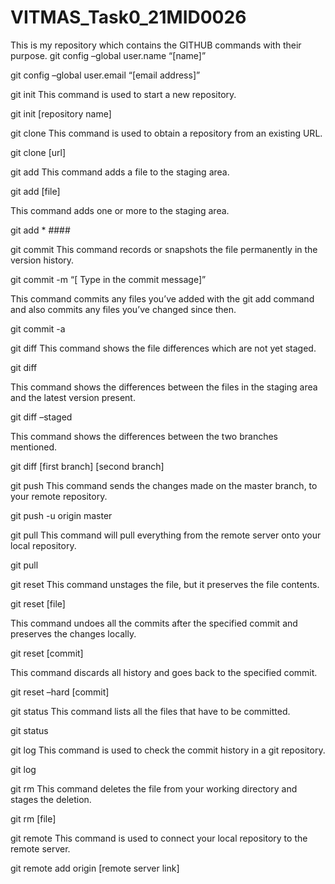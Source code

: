 # VITMAS_Task0_21MID0026
This is my repository which contains the GITHUB commands with their purpose.
git config –global user.name “[name]”

git config –global user.email “[email address]”

git init This command is used to start a new repository.

git init [repository name]

git clone This command is used to obtain a repository from an existing URL.

git clone [url]

git add This command adds a file to the staging area.

git add [file]

This command adds one or more to the staging area.

git add * ####

git commit This command records or snapshots the file permanently in the version history.

git commit -m “[ Type in the commit message]”

This command commits any files you’ve added with the git add command and also commits any files you’ve changed since then.

git commit -a

git diff This command shows the file differences which are not yet staged.

git diff

This command shows the differences between the files in the staging area and the latest version present.

git diff –staged

This command shows the differences between the two branches mentioned.

git diff [first branch] [second branch]

git push This command sends the changes made on the master branch, to your remote repository.

git push -u origin master

git pull This command will pull everything from the remote server onto your local repository.

git pull

git reset This command unstages the file, but it preserves the file contents.

git reset [file]

This command undoes all the commits after the specified commit and preserves the changes locally.

git reset [commit]

This command discards all history and goes back to the specified commit.

git reset –hard [commit]

git status This command lists all the files that have to be committed.

git status

git log This command is used to check the commit history in a git repository.

git log

git rm This command deletes the file from your working directory and stages the deletion.

git rm [file]

git remote This command is used to connect your local repository to the remote server.

git remote add origin [remote server link]
